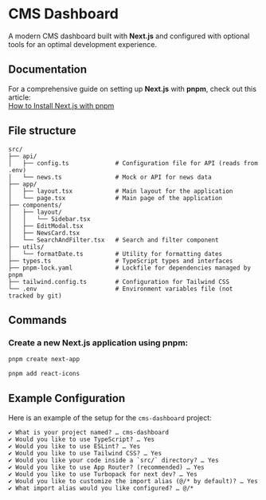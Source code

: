 # CMS Dashboard

A modern CMS dashboard built with **Next.js** and configured with optional tools for an optimal development experience.

## Documentation

For a comprehensive guide on setting up **Next.js** with **pnpm**, check out this article:  
[How to Install Next.js with pnpm](https://medium.com/frontendweb/how-to-install-nextjs-with-pnpm-a958f1b3e9ad)


## File structure

```
src/
├── api/
│   ├── config.ts             # Configuration file for API (reads from .env)
│   └── news.ts               # Mock or API for news data
├── app/
│   ├── layout.tsx            # Main layout for the application
│   └── page.tsx              # Main page of the application
├── components/
│   ├── layout/
│   │   └── Sidebar.tsx       
│   ├── EditModal.tsx         
│   ├── NewsCard.tsx          
│   └── SearchAndFilter.tsx   # Search and filter component
├── utils/
│   └── formatDate.ts         # Utility for formatting dates
├── types.ts                  # TypeScript types and interfaces
├── pnpm-lock.yaml            # Lockfile for dependencies managed by pnpm
├── tailwind.config.ts        # Configuration for Tailwind CSS
└── .env                      # Environment variables file (not tracked by git)
```

## Commands

### Create a new Next.js application using pnpm:
```bash
pnpm create next-app

pnpm add react-icons
```

## Example Configuration

Here is an example of the setup for the `cms-dashboard` project:

```plaintext
✔ What is your project named? … cms-dashboard
✔ Would you like to use TypeScript? … Yes
✔ Would you like to use ESLint? … Yes
✔ Would you like to use Tailwind CSS? … Yes
✔ Would you like your code inside a `src/` directory? … Yes
✔ Would you like to use App Router? (recommended) … Yes
✔ Would you like to use Turbopack for next dev? … Yes
✔ Would you like to customize the import alias (@/* by default)? … Yes
✔ What import alias would you like configured? … @/*
```
